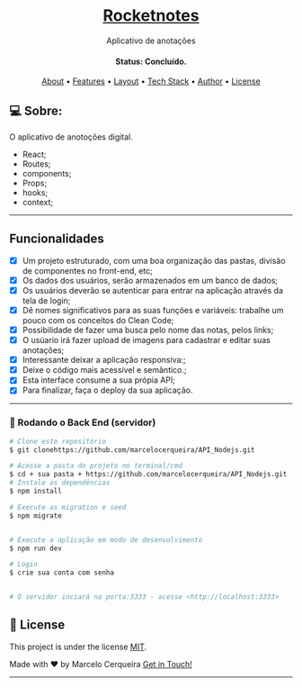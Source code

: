 <h1 align="center">
    <a href="#"> Rocketnotes </a>
</h1>

<p align="center">  Aplicativo de anotações </p>

<h4 align="center"> 
	 Status: Concluído.
</h4>

<p align="center">
 <a href="#-about">About</a> •
 <a href="#-Features">Features</a> •
 <a href="#-layout">Layout</a> • 
 <a href="#-tech-stack">Tech Stack</a> • 
 <a href="#-author">Author</a> • 
 <a href="#-license">License</a>

</p>

## 💻 Sobre:

O aplicativo de anotoções digital.


- React;
- Routes;
- components;
- Props;
- hooks;
- context;
---

## Funcionalidades

- [x] Um projeto estruturado, com uma boa organização das pastas, divisão de componentes no front-end, etc;
- [x] Os dados dos usuários, serão armazenados em um banco de dados;
- [x] Os usuários deverão se autenticar para entrar na aplicação através da tela de login;
- [x] Dê nomes significativos para as suas funções e variáveis: trabalhe um pouco com os conceitos do Clean Code;
- [x] Possibilidade de fazer uma busca pelo nome das notas, pelos links;
- [x] O usúario irá fazer upload de imagens para cadastrar e editar suas anotações;
- [x] Interessante deixar a aplicação responsiva:;
- [x] Deixe o código mais acessível e semântico.;
- [x] Esta interface consume a sua própia API;
- [x] Para finalizar, faça o deploy da sua aplicação.

---


### 🎲 Rodando o Back End (servidor)

```bash
# Clone este repositório
$ git clonehttps://github.com/marcelocerqueira/API_Nodejs.git

# Acesse a pasta do projeto no terminal/cmd
$ cd + sua pasta + https://github.com/marcelocerqueira/API_Nodejs.git
# Instale as dependências
$ npm install

# Execute as migration e seed
$ npm migrate


# Execute a aplicação em modo de desenvolvimento
$ npm run dev

# Login 
$ crie sua conta com senha 


# O servidor inciará na porta:3333 - acesse <http://localhost:3333>
```

## 📝 License

This project is under the license [MIT](./LICENSE).

Made with ❤️ by Marcelo Cerqueira  [Get in Touch!]()

---
